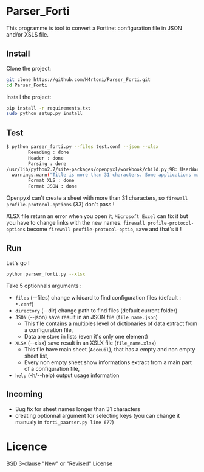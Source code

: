 # Parser_Forti

This programme is tool to convert a Fortinet configuration file in JSON and/or XSLS file.

## Install

Clone the project:
```bash
git clone https://github.com/M4rtoni/Parser_Forti.git
cd Parser_Forti
```
Install the project:
```bash
pip install -r requirements.txt
sudo python setup.py install
```
## Test
```bash
$ python parser_forti.py --files test.conf --json --xlsx
        Reeading : done
        Header : done
        Parsing : done
/usr/lib/python2.7/site-packages/openpyxl/workbook/child.py:98: UserWarning: Title is more than 31 characters. Some applications may not be able to read the file
  warnings.warn("Title is more than 31 characters. Some applications may not be able to read the file")
        Format XLS : done
        Format JSON : done
```
Openpyxl can't create a sheet with more than 31 characters, so `firewall profile-protocol-options` (33) don't pass !

XLSX file return an error when you open it, `Microsoft Excel` can fix it but you have to change links with the new names. `firewall profile-protocol-options` become `firewall profile-protocol-optio`, save and that's it !

## Run

Let's go !
```bash
python parser_forti.py --xlsx 
```

Take 5 optionnals arguments :
  - `files` (--files) change wildcard to find configuration files (default : `*.conf`)
  - `directory` (--dir) change path to find files (default current folder)
  - `JSON` (--json) save result in an JSON file (`file_name.json`)
    - This file contains a multiples level of dictionaries of data extract from a configuration file,
    - Data are store in lists (even it's only one element)
  - `XLSX` (--xlsx) save result in an XSLX file (`file_name.xlsx`)
    - This file have main sheet (`Acceuil`), that has a empty and non empty sheet list,
    - Every non empty sheet show informations extract from a main part of a configuration file,
  - `help` (-h/--help) output usage information

## Incoming

  - Bug fix for sheet names longer than 31 characters
  - creating optionnal argument for selecting keys (you can change it manualy in `forti_paarser.py line 677`)

# Licence

BSD 3-clause "New" or "Revised" License

